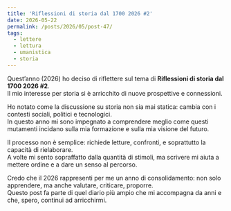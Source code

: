```yaml
---
title: 'Riflessioni di storia dal 1700 2026 #2'
date: 2026-05-22
permalink: /posts/2026/05/post-47/
tags:
  - lettere
  - lettura
  - umanistica
  - storia
---
```


Quest’anno (2026) ho deciso di riflettere sul tema di **Riflessioni di storia dal 1700 2026 #2**.  
Il mio interesse per storia si è arricchito di nuove prospettive e connessioni.  

Ho notato come la discussione su storia non sia mai statica: cambia con i contesti sociali, politici e tecnologici.  
In questo anno mi sono impegnato a comprendere meglio come questi mutamenti incidano sulla mia formazione e sulla mia visione del futuro.  

Il processo non è semplice: richiede letture, confronti, e soprattutto la capacità di rielaborare.  
A volte mi sento sopraffatto dalla quantità di stimoli, ma scrivere mi aiuta a mettere ordine e a dare un senso al percorso.  

Credo che il 2026 rappresenti per me un anno di consolidamento: non solo apprendere, ma anche valutare, criticare, proporre.  
Questo post fa parte di quel diario più ampio che mi accompagna da anni e che, spero, continui ad arricchirmi.  

